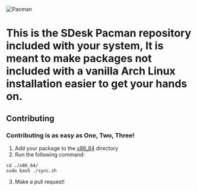 ![Pacman](https://github.com/SteveStudios/sdesk-pacman/assets/90519370/39b79492-fef0-42da-99a6-907bc2412a71)
# This is the SDesk Pacman repository included with your system, It is meant to make packages not included with a vanilla Arch Linux installation easier to get your hands on.

## Contributing
### Contributing is as easy as One, Two, Three!
1. Add your package to the [x86_64](https://github.com/SteveStudios/sdesk-pacman/tree/main/x86_64) directory
2. Run the following command:
```
cd ./x86_64/
sudo bash ./sync.sh
```
3. Make a pull request!
